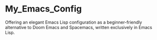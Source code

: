 # My_Emacs_Config
Offering an elegant Emacs Lisp configuration as a beginner-friendly alternative to Doom Emacs and Spacemacs, written exclusively in Emacs Lisp.
